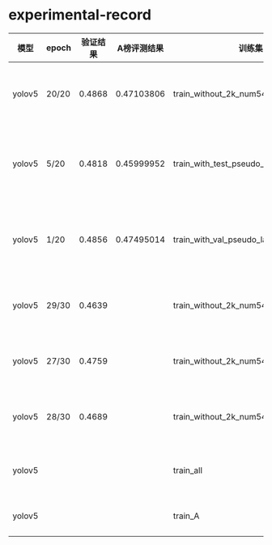 # experimental-record
|模型|epoch|验证结果|A榜评测结果|训练集|验证集|策略|备注|
|---|------|-------|----------|------|-----|----|---|
|yolov5|20/20|0.4868|0.47103806|train_without_2k_num5428|val_num1200(与测试集同分布)|2k图存在于验证集中而不出现在训练集|img_size train 1024 val 1344 test 1344   batch_size 8|
|yolov5|5/20|0.4818|0.45999952|train_with_test_pseudo_labels_num6628|val_num1200(同上)|伪标签：**testA的数据**推理出标签后补充到训练集中|train 1024 val 1344 test 1344 batch_size 4 **conf 0.4**|
|yolov5|1/20|0.4856|0.47495014|train_with_val_pseudo_labels_num6628|val_num1200(同上)|伪标签：**val的数据**推理出标签后补充到训练集中|train 1024 val 1344 test 1344 batch_size 4 **conf 0.4**|
|yolov5|29/30|0.4639||train_without_2k_num5428|val_num1200(同上)|**Baseline**|train 640 val 640 batch_size 16 约14min/epoch|
|yolov5|27/30|0.4759||train_without_2k_num5428|val_num1200(同上)|**Baseline**|train 640 val 640 batch_size 8 约15min/epoch|
|yolov5|28/30|0.4689||train_without_2k_num5428|val_num1200(同上)|**Baseline**|train 640 val 640 batch_size 4 约15min/epoch|
|yolov5||||train_all|val_num1200|所有已知标签的数据全部做训练集|train 640 val 640 batch_size 8|
|yolov5||||train_A|val_num1200|官方发布的A榜训练集|train 640 val 640 batch_size 8|

